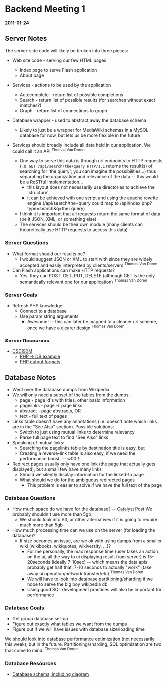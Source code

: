 # Backend Meeting 1 #
**2011-01-24**

## Server Notes ##

The server-side code will likely be broken into three pieces:
  * Web site code - serving our few HTML pages
    * Index page to serve Flash application
    * About page
  * Services - actions to be used by the application
    * Autocomplete - return list of possible completions
    * Search - return list of possible results (for searches without exact matches?)
    * Graph - return list of connections to graph
  * Database wrapper - used to abstract away the database schema
    * Likely to just be a wrapper for MediaWiki schemas in a MySQL database for now, but lets us be more flexible in the future

  * Services should broadly include all data held in our application. We could call it an API <sup>Thomas Van Doren</sup>
    * One way to serve this data is through url endpoints to HTTP requests (i.e. `GET /api/search/the+query HTTP/1.1` returns the result(s) of searching for 'the query'; you can imagine the possibilities...) thus separating the organization and relevance of the data -- this would be a ReSTful implementation...
      * this layout does not necessarily use directories to achieve the 'structure'
      * it can be achieved with one script and using the apache rewrite engine (/api/search/the+query could map to /api/index.php?type=search&q=the+query)
    * I think it is important that all requests return the same format of data (be it JSON, XML, or something else)
    * The services should be their own module (many clients can theoretically use HTTP requests to access this data)

### Server Questions ###
  * What format should our results be?
    * I would suggest JSON or XML to start with since they are widely accepted and easily interpreted by clients/servers <sup>Thomas Van Doren</sup>
  * Can Flash applications can make HTTP requests?
    * Yes, they can POST, GET, PUT, DELETE (although GET is the only semantically relevant one for our application) <sup>Thomas Van Doren</sup>

### Server Goals ###
  * Refresh PHP knowledge
    * Connect to a database
    * Use param string arguments
      * Awesome! -- this can later be mapped to a cleaner url scheme, once we have a clearer design <sup>Thomas Van Doren</sup>

### Server Resources ###
  * [CSE190M](http://www.cs.washington.edu/education/courses/cse190m/10su/lectures.shtml)
    * [PHP -> DB example](http://www.cs.washington.edu/education/courses/cse190m/10su/lectures/08-09/~programs/query.php)
    * [PHP output formats](http://www.cs.washington.edu/education/courses/cse190m/10su/lectures/slides/lectureXX-web-services.shtml)

## Database Notes ##
  * Went over the database dumps from Wikipedia
  * We will only need a subset of the tables from the dumps:
    * page - page id's with titles, other basic information
    * pagelinks - page -> page links
    * abstract - page abstracts, OR
    * text - full text of pages
  * Links table doesn't have any annotations (i.e. doesn't note which links are in the "See Also" section). Possible solutions:
    * Switch to just using mutual links to determine relevancy
    * Parse full page text to find "See Also" links
  * Speaking of mutual links:
    * Searching the pagelinks table by destination title is easy, but
    * Creating a reverse-link table is also easy, if we need the performance boost. -- w00t!
  * Redirect pages usually only have one link (the page that actually gets displayed), but a small few have many links
    * Should we silently display information for the linked-to page
    * What should we do for the ambiguous redirected pages
      * This problem is easier to solve if we have the full text of the page

### Database Questions ###
  * How much space do we have for the database? -- [Catalyst Post](http://goo.gl/Tx1rK) We probably shouldn't use more than 5gb
    * We should look into S3, or other alternatives if it is going to require much more than 5gb
  * How much processing time can we use on the server (for loading the database)?
    * If size becomes an issue, are we ok with using dumps from a smaller wiki (wikibooks, wikiquotes, wikiversity, ...)?
      * For me personally, the max response time (user takes an action on the ui, all the way to ui displaying result from server) is 15-20seconds (ideally 7-10sec) -- which means the data apis probably get half that, 7-10 seconds to actually "work" (take away ui operation/network transfer/etc) <sup>Thomas Van Doren</sup>
      * We will have to look into database [partitioning/sharding](http://dev.mysql.com/tech-resources/articles/performance-partitioning.html) if we hope to serve the big boy wikipedia db
      * Using good SQL development practices will also be important for performance

### Database Goals ###
  * Get group database set-up
  * Figure out exactly what tables we want from the dumps
  * Figure out if we will have issues with database size/loading time

We should look into database performance optimization (not necessarily this week), but in the future. Partitioning/sharding, SQL optimization are two that come to mind. <sup>Thomas Van Doren</sup>

### Database Resources ###
  * [Database schema, including diagram](http://www.mediawiki.org/wiki/Manual:Database_layout)